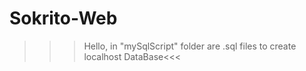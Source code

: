 # Sokrito-Web
>>>Hello, in "mySqlScript" folder are .sql files to create localhost DataBase&lt;&lt;&lt;
